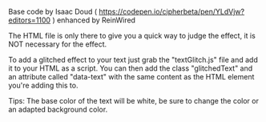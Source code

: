 Base code by Isaac Doud ( https://codepen.io/cipherbeta/pen/YLdVjw?editors=1100 ) enhanced by ReinWired

The HTML file is only there to give you a quick way to judge the effect, it is NOT necessary for the effect.

To add a glitched effect to your text just grab the "textGlitch.js" file and add it to your HTML as a script. You can then add the class "glitchedText" and an attribute called "data-text" with the same content as the HTML element you're adding this to.

Tips: The base color of the text will be white, be sure to change the color or an adapted background color.